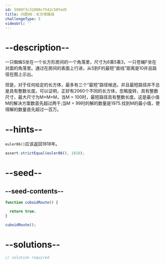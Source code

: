 ```yaml
---
id: 5900f3c31000cf542c50fed5
title: 问题86：长方体路线
challengeType: 5
videoUrl: ''
---
```


# --description--

一只蜘蛛S坐在一个长方形房间的一个角落里，尺寸为6乘5乘3，一只苍蝇F坐在对面的角落里。通过在房间的表面上行进，从S到F的最短“直线”距离是10并且路径在图上示出。

但是，对于任何给定的长方体，最多有三个“最短”路径候选，并且最短路径并不总是具有整数长度。可以证明，正好有2060个不同的长方体，忽略旋转，具有整数尺寸，最大尺寸为M×M×M，当M = 100时，最短路径具有整数长度。这是最小值M的解决方案数首先超过两千;当M = 99时的解的数量是1975.找到M的最小值，使得解的数量首先超过一百万。

# --hints--

`euler86()`应该返回1818年。

```js
assert.strictEqual(euler86(), 1818);
```

# --seed--

## --seed-contents--

```js
function cuboidRoute() {

  return true;
}

cuboidRoute();
```

# --solutions--

```js
// solution required
```
